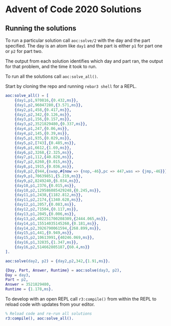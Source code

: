 Advent of Code 2020 Solutions
=====

Running the solutions
-----

To run a particular solution call `aoc:solve/2` with the day
and the part specified. The day is an atom like `day1` and the
part is either `p1` for part one or `p2` for part two.

The output from each solution identifies which day and part ran,
the output for that problem, and the time it took to run.

To run all the solutions call `aoc:solve_all()`.

Start by cloning the repo and running `rebar3 shell` for a REPL.

```erlang
aoc:solve_all() = [
    {day1,p1,970816,{0.432,ms}},
    {day1,p2,96047280,{3.571,ms}},
    {day2,p1,458,{0.417,ms}},
    {day2,p2,342,{0.126,ms}},
    {day3,p1,156,{0.157,ms}},
    {day3,p2,3521829480,{0.337,ms}},
    {day4,p1,247,{0.06,ms}},
    {day4,p2,145,{0.39,ms}},
    {day5,p1,935,{0.029,ms}},
    {day5,p2,[743],{0.485,ms}},
    {day6,p1,6612,{1.69,ms}},
    {day6,p2,3268,{2.325,ms}},
    {day7,p1,112,{40.828,ms}},
    {day7,p2,6260,{0.015,ms}},
    {day8,p1,1915,{0.036,ms}},
    {day8,p2,{944,{swap,#{now => {nop,-46},pc => 447,was => {jmp,-46}}}},{16.26,ms}},
    {day9,p1,70639851,{5.219,ms}},
    {day9,p2,8249240,{6.034,ms}},
    {day10,p1,2376,{0.015,ms}},
    {day10,p2,129586085429248,{0.245,ms}},
    {day11,p1,2438,{1182.812,ms}},
    {day11,p2,2174,{1340.628,ms}},
    {day12,p1,2057,{0.083,ms}},
    {day12,p2,71504,{0.117,ms}},
    {day13,p1,2045,{0.006,ms}},
    {day13,p2,402251700208309,{2444.065,ms}},
    {day14,p1,15514035145260,{0.181,ms}},
    {day14,p2,3926790061594,{268.899,ms}},
    {day15,p1,441,{0.949,ms}},
    {day15,p2,10613991,{40246.069,ms}},
    {day16,p1,32835,{1.347,ms}},
    {day16,p2,514662805187,{60.4,ms}}
].

aoc:solve(day2, p2) = {day2,p2,342,{1.91,ms}}.

{Day, Part, Answer, Runtime} = aoc:solve(day3, p2),
Day = day3,
Part = p2,
Answer = 3521829480,
Runtime = {1.178,ms}.
```

To develop with an open REPL call `r3:compile()` from within
the REPL to reload code with updates from your editor.

```erlang
% Reload code and re-run all solutions
r3:compile(), aoc:solve_all().
```